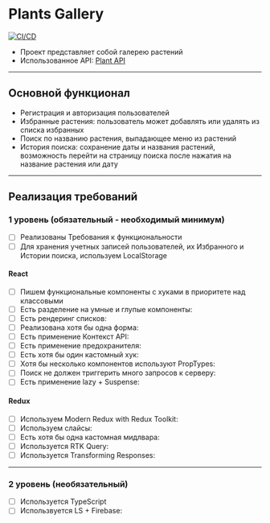 # Plants Gallery

[![CI/CD](https://github.com/AnastasiaSkye/aston-project/actions/workflows/ci-cd.yml/badge.svg)](https://github.com/AnastasiaSkye/aston-project/actions/workflows/ci-cd.yml)


- Проект представляет собой галерею растений
- Использованное API: [Plant API](https://perenual.com/docs/api)

---

## Основной функционал

- Регистрация и авторизация пользователей
- Избранные растения: пользователь может добавлять или удалять из списка избранных
- Поиск по названию растения, выпадающее меню из растений
- История поиска: сохранение даты и названия растений, возможность перейти на страницу поиска после нажатия на название растения или дату

---

## Реализация требований

### 1 уровень (обязательный - необходимый минимум)

- [ ] Реализованы Требования к функциональности
- [ ] Для хранения учетных записей пользователей, их Избранного и Истории поиска, используем LocalStorage

#### React

- [ ] Пишем функциональные компоненты c хуками в приоритете над классовыми
- [ ] Есть разделение на умные и глупые компоненты:
- [ ] Есть рендеринг списков:
- [ ] Реализована хотя бы одна форма:
- [ ] Есть применение Контекст API: 
- [ ] Есть применение предохранителя: 
- [ ] Есть хотя бы один кастомный хук: 
- [ ] Хотя бы несколько компонентов используют PropTypes: 
- [ ] Поиск не должен триггерить много запросов к серверу:
- [ ] Есть применение lazy + Suspense: 

#### Redux

- [ ] Используем Modern Redux with Redux Toolkit: 
- [ ] Используем слайсы: 
- [ ] Есть хотя бы одна кастомная мидлвара: 
- [ ] Используется RTK Query: 
- [ ] Используется Transforming Responses: 

---

### 2 уровень (необязательный)

- [ ] Используется TypeScript
- [ ] Использвуется LS + Firebase: 
